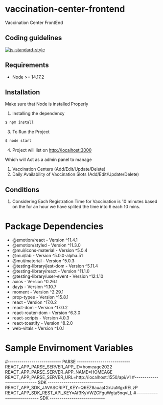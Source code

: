 # vaccination-center-frontend
Vaccination Center FrontEnd

## Coding guidelines

[![js-standard-style](https://cdn.rawgit.com/feross/standard/master/badge.svg)](http://standardjs.com)

## Requirements

  - Node >= 14.17.2

## Installation

Make sure that Node is installed Properly
1. Installing the dependency
```sh
$ npm install
```
3. To Run the Project
```sh
$ node start
```
4. Project will list on [http://localhost:3000](http://localhost:3000/)

Which will Act as a admin panel to manage
1. Vaccination Centers (Add/Edit/Update/Delete)
2. Daily Availability of Vaccination Slots (Add/Edit/Update/Delete)

## Conditions
1. Considering Each Registration Time for Vaccination is 10 minutes based on the for an hour we have splited the time into 6 each 10 mins.

# Package Dependencies

* @emotion/react                 - Version ^11.4.1 
* @emotion/styled                - Version ^11.3.0 
* @mui/icons-material            - Version ^5.0.4 
* @mui/lab                       - Version ^5.0.0-alpha.51 
* @mui/material                  - Version ^5.0.3 
* @testing-library/jest-dom      - Version ^5.11.4 
* @testing-library/react         - Version ^11.1.0 
* @testing-library/user-event    - Version ^12.1.10 
* axios                          - Version ^0.26.1 
* dayjs                          - Version ^1.10.7 
* moment                         - Version ^2.29.1 
* prop-types                     - Version ^15.8.1 
* react                          - Version ^17.0.2 
* react-dom                      - Version ^17.0.2 
* react-router-dom               - Version ^6.3.0 
* react-scripts                  - Version 4.0.3 
* react-toastify                 - Version ^8.2.0 
* web-vitals                     - Version ^1.0.1 

# Sample Envirnoment Variables

#--------------------------- PARSE ---------------------------
REACT_APP_PARSE_SERVER_APP_ID=homeage2022
REACT_APP_PARSE_SERVER_APP_NAME=HOMEAGE
REACT_APP_PARSE_SERVER_URL=http://localhost:1550/api/v1
#---------------------------- SDK ----------------------------
REACT_APP_SDK_JAVASCRIPT_KEY=Q6EZ8auaj4GrUuMgxRELzP
REACT_APP_SDK_REST_API_KEY=Af3KyVWZCFguWgta5nqvLL
#---------------------------- SDK ----------------------------
